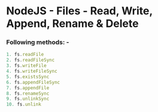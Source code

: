 # NodeJS - Files - Read, Write, Append, Rename & Delete

### Following methods: -
```js
1. fs.readFile
2. fs.readFileSync
3. fs.writeFile
4. fs.writeFileSync
5. fs.existsSync
6. fs.appendFileSync
7. fs.appendFile
8. fs.renameSync
9. fs.unlinkSync
10. fs.unlink
```
